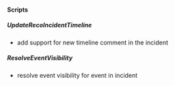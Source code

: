 
#### Scripts
##### UpdateRecoIncidentTimeline
- add support for new timeline comment in the incident
##### ResolveEventVisibility
- resolve event visibility for event in incident
